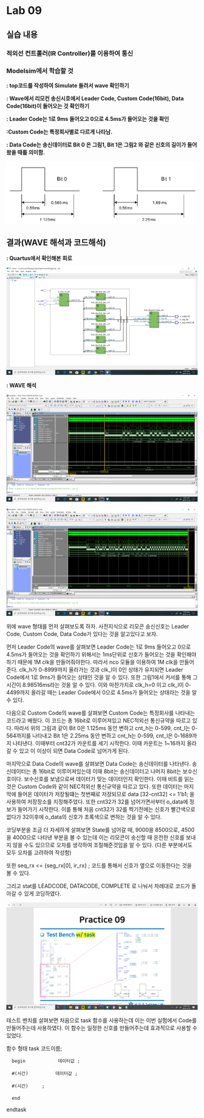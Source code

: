 # Lab 09
## 실습 내용
### ****적외선 컨트롤러(IR Controller)를 이용하여 통신****


### **Modelsim에서 학습할 것**

**:  top코드를 작성하여 Simulate 돌려서 wave 확인하기**

**: Wave에서 리모컨 송신시호에서 Leader Code, Custom Code(16bit), Data Code(16bit)이 들어오는 것 확인하기**

**: Leader Code는 1로 9ms 들어오고 0으로 4.5ms가 들어오는 것을 확인**

**:Custom Code는 특정회사별로 다르게 나타남.**

**: Data Code는 송신데이터로 Bit 0 은 그림1, Bit 1은 그림2 와 같은 신호의 길이가 들어왔을 때를 의미함.**

![](https://github.com/kse8974/LogicDesign/blob/master/09/figs/bit%20.jpg)


## 결과(WAVE 해석과 코드해석)

**: Quartus에서 확인해본 회로**

![](https://github.com/kse8974/LogicDesign/blob/master/09/figs/circuit.jpg)

**: WAVE 해석**

![](https://github.com/kse8974/LogicDesign/blob/master/09/figs/wave1.jpg)

![](https://github.com/kse8974/LogicDesign/blob/master/09/figs/wave3.jpg)

위에 wave 형태를 먼저 살펴보도록 하자.
사전지식으로 리모콘 송신신호는 Leader Code, Custom Code, Data Code가 있다는 것을 알고있다고 보자.

먼저 Leader Code의 wave를 살펴보면
Leader Code는 1로 9ms 들어오고 0으로 4.5ms가 들어오는 것을 확인하기 위해서는 1ms단위로 신호가 들어오는 것을 확인해야하기 때문에 1M clk을 만들어줘야한다. 따라서 nco 모듈을 이용하여 1M clk을 만들어 준다. clk_h가 0-8999까지 올라가는 것과 clk_l이 0인 상태가 유지되면 Leader Code에서 1로 9ms가 들어오는 상태인 것을 알 수 있다. 또한 그림1에서 커서를 통해 그 시간이 8.98516ms라는 것을 알 수 있다. 이와 마찬가지로 clk_h=0 이고 clk_l이 0-4499까지 올라갈 때는 Leader Code에서 0으로 4.5ms가 들어오는 상태라는 것을 알 수 있다. 

다음으로 Custom Code의 wave를 살펴보면
Custom Code는 특정회사를 나타내는 코드라고 배웠다. 이 코드는 총 16bit로 이루어져있고 NEC적외선 통신규약을 따르고 있다. 따라서 위의 그림과 같이 Bit 0은 1.125ms 동안 변하고 cnt_h는 0-599, cnt_l는 0-564까지를 나타내고 Bit 1은 2.25ms 동안 변하고 cnt_h는 0-599, cnt_l은 0-1689까지 나타낸다. 이때부터 cnt32가 카운트를 세기 시작한다. 이때 카운트는 1~16까지 올라갈 수 있고 이 이상이 되면 Data Code로 넘어가게 된다.

마지막으로 Data Code의 wave를 살펴보면
Data Code는 송신데이터를 나타낸다. 송신데이터는 총 16bit로 이루어져있는데 이때 8bit는 송신데이터고 나머지 8bit는 보수신호이다. 보수신호를 보냄으로써 데이터가 맞는 데이터인지 확인한다. 이때 비트를 읽는 것은 Custom Code와 같이 NEC적외선 통신규약을 따르고 있다. 또한 데이터는 마지막에 들어온 데이터가 저장될떄는 첫번째로 저장되므로 data [32-cnt32] <= 1'b1; 을 사용하여 저장장소를 지정해주었다. 또한 cnt32가 32를 넘어가면서부터 o_data에 정보가 들어가기 시작한다. 이를 통해 처음 cnt32가 32를 찍기전에는 신호가 빨간색으로 없다가 32이후에 o_data의 신호가 초록색으로 변하는 것을 알 수 있다. 

코딩부분을 조금 더 자세하게 살펴보면
State를 넘어갈 때, 9000을 8500으로, 4500을 4000으로 나타낸 부분을 볼 수 있는데 이는 리모콘이 송신할 때 온전한 신호를 보내지 않을 수도 있으므로 오차를 생각하여 조절해준것임을 알 수 있다. (다른 부분에서도 모두 오차를 고려하여 작성함)

또한 seq_rx <= {seg_rx[0], ir_rx} ; 코드를 통해서 신호가 옆으로 이동한다는 것을 볼 수 있다. 

그리고 stat를 LEADCODE, DATACODE, COMPLETE 로 나눠서 차례대로 코드가 돌아갈 수 있게 코딩하였다.

![](https://github.com/kse8974/LogicDesign/blob/master/09/figs/test%20bench.jpg)

테스트 벤치를 살펴보면 처음으로 task 함수를 사용하는데 이는 이번 실험에서 Code를 만들어주는데 사용하였다. 이 함수는 일정한 신호를 만들어주는데 효과적으로 사용할 수 있었다.

함수 형태
task  코드이름;


      begin            데이터값 ;

      #(시간)          데이터값 ;

      #(시간)     ;

      end

endtask







<!--stackedit_data:
eyJoaXN0b3J5IjpbLTEwODE5MTU2NjIsLTE1MDE0OTE3NDUsLT
IxNzMxMDkxNCwtMjIyNjk4MzAyLDEzODk3NDE3MDddfQ==
-->